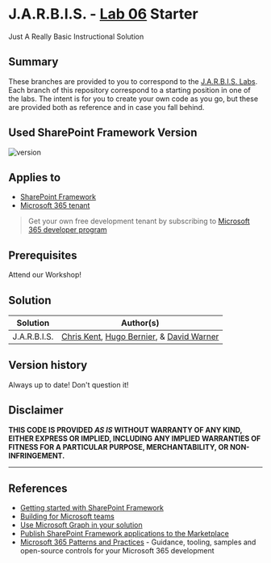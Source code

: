 # J.A.R.B.I.S. - [Lab 06](https://github.com/SPFxHeroes/J.A.R.B.I.S.-Labs/tree/main/Lab06) Starter
Just A Really Basic Instructional Solution

## Summary

These branches are provided to you to correspond to the [J.A.R.B.I.S. Labs](https://github.com/SPFxHeroes/J.A.R.B.I.S.-Labs). Each branch of this repository correspond to a starting position in one of the labs. The intent is for you to create your own code as you go, but these are provided both as reference and in case you fall behind.

## Used SharePoint Framework Version

![version](https://img.shields.io/badge/version-1.17.1-green.svg)

## Applies to

- [SharePoint Framework](https://aka.ms/spfx)
- [Microsoft 365 tenant](https://docs.microsoft.com/en-us/sharepoint/dev/spfx/set-up-your-developer-tenant)

> Get your own free development tenant by subscribing to [Microsoft 365 developer program](http://aka.ms/o365devprogram)

## Prerequisites

Attend our Workshop!

## Solution

| Solution    | Author(s)                                               |
| ----------- | ------------------------------------------------------- |
| J.A.R.B.I.S. | [Chris Kent](https://twitter.com/theChrisKent), [Hugo Bernier](https://twitter.com/bernierh), & [David Warner](https://twitter.com/DavidWarnerII) |

## Version history

Always up to date! Don't question it!

## Disclaimer

**THIS CODE IS PROVIDED _AS IS_ WITHOUT WARRANTY OF ANY KIND, EITHER EXPRESS OR IMPLIED, INCLUDING ANY IMPLIED WARRANTIES OF FITNESS FOR A PARTICULAR PURPOSE, MERCHANTABILITY, OR NON-INFRINGEMENT.**

---

## References

- [Getting started with SharePoint Framework](https://docs.microsoft.com/en-us/sharepoint/dev/spfx/set-up-your-developer-tenant)
- [Building for Microsoft teams](https://docs.microsoft.com/en-us/sharepoint/dev/spfx/build-for-teams-overview)
- [Use Microsoft Graph in your solution](https://docs.microsoft.com/en-us/sharepoint/dev/spfx/web-parts/get-started/using-microsoft-graph-apis)
- [Publish SharePoint Framework applications to the Marketplace](https://docs.microsoft.com/en-us/sharepoint/dev/spfx/publish-to-marketplace-overview)
- [Microsoft 365 Patterns and Practices](https://aka.ms/m365pnp) - Guidance, tooling, samples and open-source controls for your Microsoft 365 development
